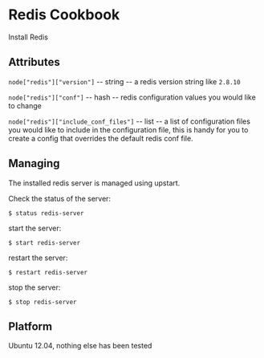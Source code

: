 # Redis Cookbook

Install Redis

## Attributes

`node["redis"]["version"]` -- string -- a redis version string like `2.8.10`

`node["redis"]["conf"]` -- hash -- redis configuration values you would like to change

`node["redis"]["include_conf_files"]` -- list -- a list of configuration files you would like to include in the configuration file, this is handy for you to create a config that overrides the default redis conf file.


## Managing

The installed redis server is managed using upstart.

Check the status of the server:

    $ status redis-server

start the server:

    $ start redis-server

restart the server:

    $ restart redis-server

stop the server:

    $ stop redis-server

## Platform

Ubuntu 12.04, nothing else has been tested

